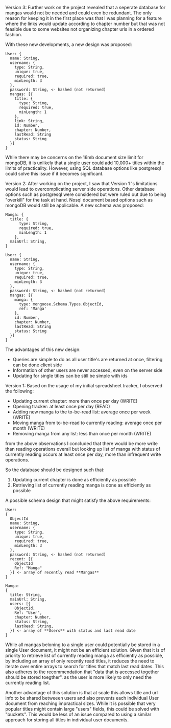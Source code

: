 Version 3:
Further work on the project revealed that a seperate database for mangas would not be needed and could even be redundant. The only reason for keeping it in the first place was that I was planning for a feature where the links would update according to chapter number but that was not feasible due to some websites not organizing chapter urls in a ordered fashion. 

With these new developments, a new design was proposed:
```
User: {
  name: String,
  username: {
    type: String,
    unique: true,
    required: true,
    minLength: 3
  },
  password: String, <- hashed (not returned)
  mangas: [{
    title: {
      type: String,
      required: true,
      minLength: 1
    },
    link: String,
    id: Number,
    chapter: Number,
    lastRead: String
    status: String
  }]
}
```
While there may be concerns on the 16mb document size limit for mongoDB, it is unlikely that a single user could add 10,000+ titles within the limits of practicality. However, using SQL database options like postgresql could solve this issue if it becomes significant. 


Version 2:
After working on the project, I saw that Version 1 's limitations would lead to overcomplicating server side operations. Other database options such as postgresql were considered but were ruled out due to being "overkill" for the task at hand. Nosql document based options such as mongoDB would still be applicable. A new schema was proposed:

```
Manga: {
  title: {
      type: String,
      required: true,
      minLength: 1
    },
  mainUrl: String,
}

User: {
  name: String,
  username: {
    type: String,
    unique: true,
    required: true,
    minLength: 3
  },
  password: String, <- hashed (not returned)
  mangas: [{
    manga: {
      type: mongoose.Schema.Types.ObjectId,
      ref: 'Manga'
    },
    id: Number,
    chapter: Number,
    lastRead: String
    status: String
  }]
}
```

The advantages of this new design:
* Queries are simple to do as all user title's are returned at once, filtering can be done client side 
* Information of other users are never accessed, even on the server side
* Updating for single titles can be still be simple with ids

Version 1:
Based on the usage of my initial spreadsheet tracker, I observed the following:
* Updating current chapter: more than once per day (WRITE)
* Opening tracker: at least once per day (READ)
* Adding new manga to the to-be-read list: average once per week (WRITE)
* Moving manga from to-be-read to currently reading: average once per month (WRITE)
* Removing manga from any list: less than once per month (WRITE)

from the above observations I concluded that there would be more write than reading operations overall but looking up list of manga with status of currently reading occurs at least once per day, more than infrequent write operations. 

So the database should be designed such that:
1. Updating current chapter is done as efficiently as possible
2. Retrieving list of currently reading manga is done as efficiently as possible

A possible schema design that might satisfy the above requirements:

```
User: 
{
  ObjectId
  name: String,
  username: {
    type: String,
    unique: true,
    required: true,
    minLength: 3
  },
  password: String, <- hashed (not returned)
  recent: [{
    ObjectId
    Ref: "Manga"
  }] <- array of recently read **Mangas** 
}

Manga:
{
  title: String,
  mainUrl: String,
  users: [{
    ObjectId,
    Ref: "User",
    chapter: Number,
    status: String, 
    lastRead: String,
  }] <- array of **Users** with status and last read date
} 
```

While all mangas beloning to a single user could potentially be stored in a single User document, it might not be an efficient solution. Given that it is of priority to retrieve list of currently reading manga as efficiently as possible, by including an array of only recently read titles, it reduces the need to iterate over entire arrays to search for titles that match last read dates. This also adheres to the recommendation that "data that is accessed together should be stored toegther". as the user is more likely to only need the currently reading list. 

Another advantage of this solution is that at scale this allows title and url info to be shared betweeen users and also prevents each individual User document from reaching impractical sizes. While it is possible that very popular titles might contain large "users" fields, this could be solved with "buckets". This would be less of an issue compared to using a similar approach for storing all titles in individual user documents. 